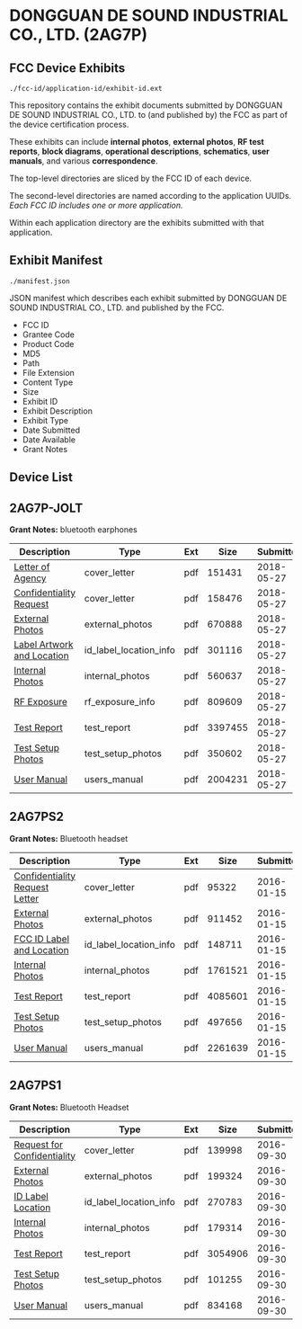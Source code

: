 # DONGGUAN DE SOUND INDUSTRIAL CO., LTD. (2AG7P)
## FCC Device Exhibits

```
./fcc-id/application-id/exhibit-id.ext
```

This repository contains the exhibit documents submitted by DONGGUAN DE SOUND INDUSTRIAL CO., LTD. to (and published by) the FCC as part of the device certification process.

These exhibits can include **internal photos**, **external photos**, **RF test reports**, **block diagrams**, **operational descriptions**, **schematics**, **user manuals**, and various **correspondence**.

The top-level directories are sliced by the FCC ID of each device.

The second-level directories are named according to the application UUIDs. *Each FCC ID includes one or more application.*

Within each application directory are the exhibits submitted with that application. 

## Exhibit Manifest

```
./manifest.json
```

JSON manifest which describes each exhibit submitted by DONGGUAN DE SOUND INDUSTRIAL CO., LTD. and published by the FCC.

- FCC ID
- Grantee Code
- Product Code
- MD5
- Path
- File Extension
- Content Type
- Size
- Exhibit ID
- Exhibit Description
- Exhibit Type
- Date Submitted
- Date Available
- Grant Notes

## Device List
## 2AG7P-JOLT
**Grant Notes:** bluetooth earphones

| Description | Type | Ext | Size | Submitted | Available |
| ----------- | ---- | --- | ---- | --------- | --------- |
| [Letter of Agency](2AG7P-JOLT/11afe5e7d479f108c58609c2f1574d17/3865246.pdf) | cover_letter | pdf | 151431 | 2018-05-27 | 2018-05-27 |
| [Confidentiality Request](2AG7P-JOLT/11afe5e7d479f108c58609c2f1574d17/3865247.pdf) | cover_letter | pdf | 158476 | 2018-05-27 | 2018-05-27 |
| [External Photos](2AG7P-JOLT/11afe5e7d479f108c58609c2f1574d17/3865254.pdf) | external_photos | pdf | 670888 | 2018-05-27 | 2018-05-27 |
| [Label Artwork and Location](2AG7P-JOLT/11afe5e7d479f108c58609c2f1574d17/3865255.pdf) | id_label_location_info | pdf | 301116 | 2018-05-27 | 2018-05-27 |
| [Internal Photos](2AG7P-JOLT/11afe5e7d479f108c58609c2f1574d17/3865256.pdf) | internal_photos | pdf | 560637 | 2018-05-27 | 2018-05-27 |
| [RF Exposure](2AG7P-JOLT/11afe5e7d479f108c58609c2f1574d17/3865257.pdf) | rf_exposure_info | pdf | 809609 | 2018-05-27 | 2018-05-27 |
| [Test Report](2AG7P-JOLT/11afe5e7d479f108c58609c2f1574d17/3865252.pdf) | test_report | pdf | 3397455 | 2018-05-27 | 2018-05-27 |
| [Test Setup Photos](2AG7P-JOLT/11afe5e7d479f108c58609c2f1574d17/3865253.pdf) | test_setup_photos | pdf | 350602 | 2018-05-27 | 2018-05-27 |
| [User Manual](2AG7P-JOLT/11afe5e7d479f108c58609c2f1574d17/3865248.pdf) | users_manual | pdf | 2004231 | 2018-05-27 | 2018-05-27 |
## 2AG7PS2
**Grant Notes:** Bluetooth headset

| Description | Type | Ext | Size | Submitted | Available |
| ----------- | ---- | --- | ---- | --------- | --------- |
| [Confidentiality Request Letter](2AG7PS2/65d23635e2c02a0191006e6e19447283/2873456.pdf) | cover_letter | pdf | 95322 | 2016-01-15 | 2016-01-15 |
| [External Photos](2AG7PS2/65d23635e2c02a0191006e6e19447283/2873457.pdf) | external_photos | pdf | 911452 | 2016-01-15 | 2016-01-15 |
| [FCC ID Label and Location](2AG7PS2/65d23635e2c02a0191006e6e19447283/2873459.pdf) | id_label_location_info | pdf | 148711 | 2016-01-15 | 2016-01-15 |
| [Internal Photos](2AG7PS2/65d23635e2c02a0191006e6e19447283/2873458.pdf) | internal_photos | pdf | 1761521 | 2016-01-15 | 2016-01-15 |
| [Test Report](2AG7PS2/65d23635e2c02a0191006e6e19447283/2873460.pdf) | test_report | pdf | 4085601 | 2016-01-15 | 2016-01-15 |
| [Test Setup Photos](2AG7PS2/65d23635e2c02a0191006e6e19447283/2873461.pdf) | test_setup_photos | pdf | 497656 | 2016-01-15 | 2016-01-15 |
| [User Manual](2AG7PS2/65d23635e2c02a0191006e6e19447283/2873462.pdf) | users_manual | pdf | 2261639 | 2016-01-15 | 2016-01-15 |
## 2AG7PS1
**Grant Notes:** Bluetooth Headset

| Description | Type | Ext | Size | Submitted | Available |
| ----------- | ---- | --- | ---- | --------- | --------- |
| [Request for Confidentiality](2AG7PS1/2b2e8bd2d03610e66a92757aa687785a/3153033.pdf) | cover_letter | pdf | 139998 | 2016-09-30 | 2016-09-30 |
| [External Photos](2AG7PS1/2b2e8bd2d03610e66a92757aa687785a/3153034.pdf) | external_photos | pdf | 199324 | 2016-09-30 | 2016-09-30 |
| [ID Label Location](2AG7PS1/2b2e8bd2d03610e66a92757aa687785a/3153035.pdf) | id_label_location_info | pdf | 270783 | 2016-09-30 | 2016-09-30 |
| [Internal Photos](2AG7PS1/2b2e8bd2d03610e66a92757aa687785a/3153037.pdf) | internal_photos | pdf | 179314 | 2016-09-30 | 2016-09-30 |
| [Test Report](2AG7PS1/2b2e8bd2d03610e66a92757aa687785a/3153036.pdf) | test_report | pdf | 3054906 | 2016-09-30 | 2016-09-30 |
| [Test Setup Photos](2AG7PS1/2b2e8bd2d03610e66a92757aa687785a/3153038.pdf) | test_setup_photos | pdf | 101255 | 2016-09-30 | 2016-09-30 |
| [User Manual](2AG7PS1/2b2e8bd2d03610e66a92757aa687785a/3153039.pdf) | users_manual | pdf | 834168 | 2016-09-30 | 2016-09-30 |
